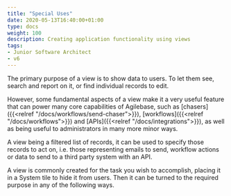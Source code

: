 ```yaml
---
title: "Special Uses"
date: 2020-05-13T16:40:00+01:00
type: docs
weight: 100
description: Creating application functionality using views
tags:
- Junior Software Architect
- v6
---
```

The primary purpose of a view is to show data to users. To let them see, search and report on it, or find individual records to edit.

However, some fundamental aspects of a view make it a very useful feature that can power many core capabilities of Agilebase, such as [chasers]({{<relref "/docs/workflows/send-chaser">}}), [workflows]({{<relref "/docs/workflows">}}) and [APIs]({{<relref "/docs/integrations">}}), as well as being useful to administrators in many more minor ways.

A view being a filtered list of records, it can be used to specify those records to act on, i.e. those representing emails to send, workflow actions or data to send to a third party system with an API.

A view is commonly created for the task you wish to accomplish, placing it in a System tile to hide it from users. Then it can be turned to the required purpose in any of the following ways.

